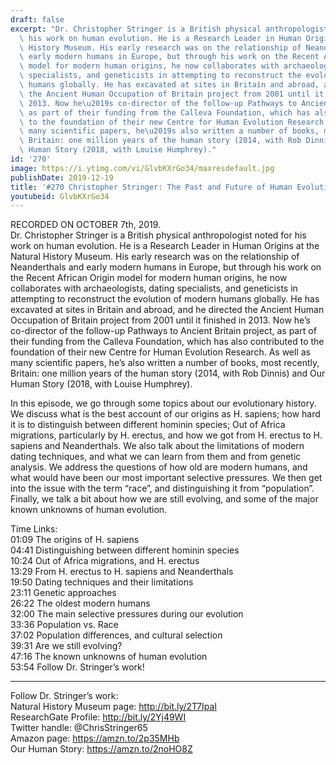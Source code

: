 ```yaml
---
draft: false
excerpt: "Dr. Christopher Stringer is a British physical anthropologist noted for\
  \ his work on human evolution. He is a Research Leader in Human Origins at the Natural\
  \ History Museum. His early research was on the relationship of Neanderthals and\
  \ early modern humans in Europe, but through his work on the Recent African Origin\
  \ model for modern human origins, he now collaborates with archaeologists, dating\
  \ specialists, and geneticists in attempting to reconstruct the evolution of modern\
  \ humans globally. He has excavated at sites in Britain and abroad, and he directed\
  \ the Ancient Human Occupation of Britain project from 2001 until it finished in\
  \ 2013. Now he\u2019s co-director of the follow-up Pathways to Ancient Britain project,\
  \ as part of their funding from the Calleva Foundation, which has also contributed\
  \ to the foundation of their new Centre for Human Evolution Research. As well as\
  \ many scientific papers, he\u2019s also written a number of books, most recently,\
  \ Britain: one million years of the human story (2014, with Rob Dinnis) and Our\
  \ Human Story (2018, with Louise Humphrey)."
id: '270'
image: https://i.ytimg.com/vi/GlvbKXrGo34/maxresdefault.jpg
publishDate: 2019-12-19
title: '#270 Christopher Stringer: The Past and Future of Human Evolution'
youtubeid: GlvbKXrGo34
---
```

<div class="timelinks">

RECORDED ON OCTOBER 7th, 2019.  
Dr. Christopher Stringer is a British physical anthropologist noted for his work on human evolution. He is a Research Leader in Human Origins at the Natural History Museum. His early research was on the relationship of Neanderthals and early modern humans in Europe, but through his work on the Recent African Origin model for modern human origins, he now collaborates with archaeologists, dating specialists, and geneticists in attempting to reconstruct the evolution of modern humans globally. He has excavated at sites in Britain and abroad, and he directed the Ancient Human Occupation of Britain project from 2001 until it finished in 2013. Now he’s co-director of the follow-up Pathways to Ancient Britain project, as part of their funding from the Calleva Foundation, which has also contributed to the foundation of their new Centre for Human Evolution Research. As well as many scientific papers, he’s also written a number of books, most recently, Britain: one million years of the human story (2014, with Rob Dinnis) and Our Human Story (2018, with Louise Humphrey).

In this episode, we go through some topics about our evolutionary history. We discuss what is the best account of our origins as H. sapiens; how hard it is to distinguish between different hominin species; Out of Africa migrations, particularly by H. erectus, and how we got from H. erectus to H. sapiens and Neanderthals. We also talk about the limitations of modern dating techniques, and what we can learn from them and from genetic analysis. We address the questions of how old are modern humans, and what would have been our most important selective pressures. We then get into the issue with the term “race”, and distinguishing it from “population”. Finally, we talk a bit about how we are still evolving, and some of the major known unknowns of human evolution.

Time Links:  
<time>01:09</time> The origins of H. sapiens  
<time>04:41</time> Distinguishing between different hominin species  
<time>10:24</time> Out of Africa migrations, and H. erectus  
<time>13:29</time> From H. erectus to H. sapiens and Neanderthals   
<time>19:50</time> Dating techniques and their limitations  
<time>23:11</time> Genetic approaches  
<time>26:22</time> The oldest modern humans  
<time>32:00</time> The main selective pressures during our evolution  
<time>33:36</time> Population vs. Race  
<time>37:02</time> Population differences, and cultural selection  
<time>39:31</time> Are we still evolving?  
<time>47:16</time> The known unknowns of human evolution  
<time>53:54</time> Follow Dr. Stringer’s work!

---

Follow Dr. Stringer’s work:  
Natural History Museum page: http://bit.ly/2T7IpaI  
ResearchGate Profile: http://bit.ly/2Yj49WI  
Twitter handle: @ChrisStringer65  
Amazon page: https://amzn.to/2p35MHb  
Our Human Story: https://amzn.to/2noHO8Z
</div>

